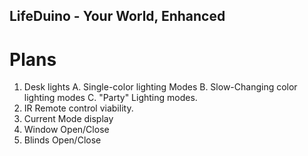 ## LifeDuino - Your World, Enhanced

# Plans
1. Desk lights
  A. Single-color lighting Modes
  B. Slow-Changing color lighting modes
  C. "Party" Lighting modes.
2. IR Remote control viability.
3. Current Mode display
4. Window Open/Close
5. Blinds Open/Close
